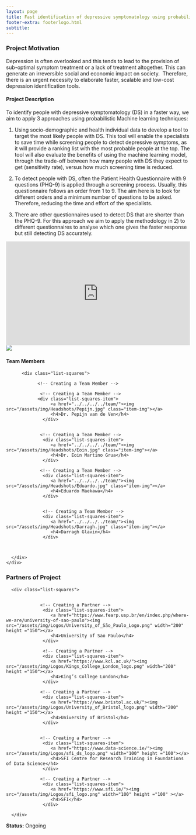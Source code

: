 ```yaml
---
layout: page
title: Fast identification of depressive symptomatology using probabilistic machine learning
footer-extra: footerlogo.html
subtitle: 
---
```


### Project Motivation
Depression is often overlooked and this tends to lead to the provision of sub-optimal symptom treatment or a lack of treatment altogether. This can generate an irreversible social and economic impact on society.  Therefore, there is an urgent necessity to elaborate faster, scalable and low-cost depression identification tools. 

#### Project Description
To identify people with depressive symptomatology (DS) in a faster way, we aim to apply 3 approaches using probabilistic Machine learning techniques: 

1. Using socio-demographic and health individual data to develop a tool to target the most likely people with DS. This tool will enable the specialists to save time while screening people to detect depressive symptoms, as it will provide a ranking list with the most probable people at the top. The tool will also evaluate the benefits of using the machine learning model, through the trade-off between how many people with DS they expect to get (sensitivity rate), versus how much screening time is reduced. 

2. To detect people with DS, often the Patient Health Questionnaire with 9 questions (PHQ-9) is applied through a screening process. Usually, this questionnaire follows an order from 1 to 9. The aim here is to look for different orders and a minimum number of questions to be asked. Therefore, reducing the time and effort of the specialists. 

3. There are other questionnaires used to detect DS that are shorter than the PHQ-9. For this approach we aim to apply the methodology in 2) to different questionnaires to analyse which one gives the faster response but still detecting DS accurately. 


<div style="padding:56.25% 0 0 0;position:relative;"><iframe src="https://player.vimeo.com/video/724386759?h=c7ae23c922" style="position:absolute;top:0;left:0;width:100%;height:100%;" frameborder="0" allow="autoplay; fullscreen; picture-in-picture" allowfullscreen></iframe></div><script src="https://player.vimeo.com/api/player.js"></script>


<img src="/assets/img/Projects/proactive_em_1.jpg" class="center">

#### Team Members 


<div class="container-fluid">
   
   <div class="row">
                 
          <div class="list-squares">
      
                <!-- Creating a Team Member -->
  
                 <!-- Creating a Team Member -->
               	<div class="list-squares-item">
                     <a href="../../../../team/"><img src="/assets/img/Headshots/Pepijn.jpg" class="item-img"></a>
                     <h4>Dr. Pepijn van de Ven</h4>
                  </div>
             
                    
                 <!-- Creating a Team Member -->
                  <div class="list-squares-item">
                     <a href="../../../../team/"><img src="/assets/img/Headshots/Eoin.jpg" class="item-img"></a>
                     <h4>Dr. Eoin Martino Grua</h4>
                  </div>
 
                 <!-- Creating a Team Member -->
                  <div class="list-squares-item">
                     <a href="../../../../team/"><img src="/assets/img/Headshots/Eduardo.jpg" class="item-img"></a>
                     <h4>Eduardo Maekawa</h4>
                  </div>
             
             
                  <!-- Creating a Team Member -->
                  <div class="list-squares-item">
                     <a href="../../../../team/"><img src="/assets/img/Headshots/Darragh.jpg" class="item-img"></a>
                     <h4>Darragh Glavin</h4>
                  </div>
             
      
 
      </div>
    </div>
</div>


### Partners of Project


<div class="container-fluid">
   
   <div class="row">
      
      <div class="list-squares">
                 
   
                 <!-- Creating a Partner -->
                  <div class="list-squares-item">
                     <a href="https://www.fearp.usp.br/en/index.php/where-we-are/university-of-sao-paulo"><img src="/assets/img/Logos/University_of_São_Paulo_Logo.png" width="200" height ="150"></a>
                     <h4>University of Sao Paulo</h4>
                  </div>
                  
                  <!-- Creating a Partner -->
                  <div class="list-squares-item">
                     <a href="https://www.kcl.ac.uk/"><img src="/assets/img/Logos/Kings_College_London_logo.png" width="200" height ="150"></a>
                     <h4>King’s College London</h4>
                  </div>                 
                                
                 <!-- Creating a Partner -->
                  <div class="list-squares-item">
                     <a href="https://www.bristol.ac.uk/"><img src="/assets/img/Logos/University_of_Bristol_logo.png" width="200" height ="150"></a>
                     <h4>University of Bristol</h4>
                  </div>
                          
         
                 <!-- Creating a Partner -->
                  <div class="list-squares-item">
                     <a href="https://www.data-science.ie/"><img src="/assets/img/Logos/sfi_ds_logo.png" width="100" height ="100"></a>
                     <h4>SFI Centre for Research Training in Foundations of Data Science</h4>
                  </div>
         
                 <!-- Creating a Partner -->
                  <div class="list-squares-item">
                     <a href="https://www.sfi.ie/"><img src="/assets/img/Logos/sfi_logo.png" width="100" height ="100" ></a>
                     <h4>SFI</h4>
                  </div>
                  
      </div>
  </div>
</div>


**Status:** Ongoing

